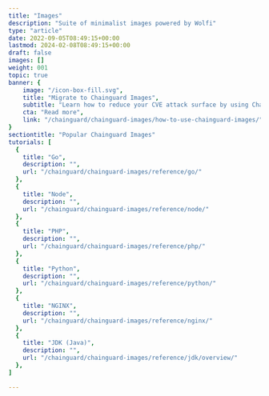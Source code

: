 ```yaml
---
title: "Images"
description: "Suite of minimalist images powered by Wolfi"
type: "article"
date: 2022-09-05T08:49:15+00:00
lastmod: 2024-02-08T08:49:15+00:00
draft: false
images: []
weight: 001
topic: true
banner: {
    image: "/icon-box-fill.svg",
    title: "Migrate to Chainguard Images",
    subtitle: "Learn how to reduce your CVE attack surface by using Chainguard Images",
    cta: "Read more",
    link: "/chainguard/chainguard-images/how-to-use-chainguard-images/"
}
sectiontitle: "Popular Chainguard Images"
tutorials: [
  {
    title: "Go",
    description: "",
    url: "/chainguard/chainguard-images/reference/go/"
  },
  {
    title: "Node",
    description: "",
    url: "/chainguard/chainguard-images/reference/node/"
  },
  {
    title: "PHP",
    description: "",
    url: "/chainguard/chainguard-images/reference/php/"
  },
  {
    title: "Python",
    description: "",
    url: "/chainguard/chainguard-images/reference/python/"
  },
  {
    title: "NGINX",
    description: "",
    url: "/chainguard/chainguard-images/reference/nginx/"
  },
  {
    title: "JDK (Java)",
    description: "",
    url: "/chainguard/chainguard-images/reference/jdk/overview/"
  },
]

---
```

